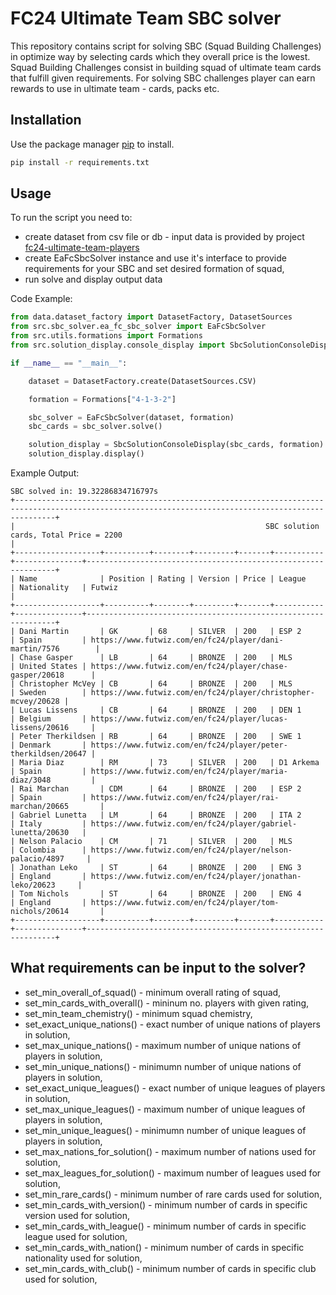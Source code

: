 # FC24 Ultimate Team SBC solver
This repository contains script for solving SBC (Squad Building Challenges) in optimize way by selecting cards which they overall price is the lowest.
Squad Building Challenges consist in building squad of ultimate team cards that fulfill given requirements.
For solving SBC challenges player can earn rewards to use in ultimate team - cards, packs etc.

## Installation

Use the package manager [pip](https://pip.pypa.io/en/stable/) to install.

```bash
pip install -r requirements.txt
```

## Usage
To run the script you need to:
* create dataset from csv file or db - input data is provided by project [fc24-ultimate-team-players](https://github.com/bartlomiej-niemiec/fc24-ultimate-team-players) 
* create EaFcSbcSolver instance and use it's interface to provide requirements for your SBC and set desired formation of squad,
* run solve and display output data

Code Example:
```python
from data.dataset_factory import DatasetFactory, DatasetSources
from src.sbc_solver.ea_fc_sbc_solver import EaFcSbcSolver
from src.utils.formations import Formations
from src.solution_display.console_display import SbcSolutionConsoleDisplay

if __name__ == "__main__":

    dataset = DatasetFactory.create(DatasetSources.CSV)

    formation = Formations["4-1-3-2"]

    sbc_solver = EaFcSbcSolver(dataset, formation)
    sbc_cards = sbc_solver.solve()

    solution_display = SbcSolutionConsoleDisplay(sbc_cards, formation)
    solution_display.display()

```

Example Output:
```console
SBC solved in: 19.32286834716797s
+-----------------------------------------------------------------------------------------------------------------------------------------------------+
|                                                        SBC solution cards, Total Price = 2200                                                       |
+-------------------+----------+--------+---------+-------+-----------+---------------+---------------------------------------------------------------+
| Name              | Position | Rating | Version | Price | League    | Nationality   | Futwiz                                                        |
+-------------------+----------+--------+---------+-------+-----------+---------------+---------------------------------------------------------------+
| Dani Martin       | GK       | 68     | SILVER  | 200   | ESP 2     | Spain         | https://www.futwiz.com/en/fc24/player/dani-martin/7576        |
| Chase Gasper      | LB       | 64     | BRONZE  | 200   | MLS       | United States | https://www.futwiz.com/en/fc24/player/chase-gasper/20618      |
| Christopher McVey | CB       | 64     | BRONZE  | 200   | MLS       | Sweden        | https://www.futwiz.com/en/fc24/player/christopher-mcvey/20628 |
| Lucas Lissens     | CB       | 64     | BRONZE  | 200   | DEN 1     | Belgium       | https://www.futwiz.com/en/fc24/player/lucas-lissens/20616     |
| Peter Therkildsen | RB       | 64     | BRONZE  | 200   | SWE 1     | Denmark       | https://www.futwiz.com/en/fc24/player/peter-therkildsen/20647 |
| Maria Diaz        | RM       | 73     | SILVER  | 200   | D1 Arkema | Spain         | https://www.futwiz.com/en/fc24/player/maria-diaz/3048         |
| Rai Marchan       | CDM      | 64     | BRONZE  | 200   | ESP 2     | Spain         | https://www.futwiz.com/en/fc24/player/rai-marchan/20665       |
| Gabriel Lunetta   | LM       | 64     | BRONZE  | 200   | ITA 2     | Italy         | https://www.futwiz.com/en/fc24/player/gabriel-lunetta/20630   |
| Nelson Palacio    | CM       | 71     | SILVER  | 200   | MLS       | Colombia      | https://www.futwiz.com/en/fc24/player/nelson-palacio/4897     |
| Jonathan Leko     | ST       | 64     | BRONZE  | 200   | ENG 3     | England       | https://www.futwiz.com/en/fc24/player/jonathan-leko/20623     |
| Tom Nichols       | ST       | 64     | BRONZE  | 200   | ENG 4     | England       | https://www.futwiz.com/en/fc24/player/tom-nichols/20614       |
+-------------------+----------+--------+---------+-------+-----------+---------------+---------------------------------------------------------------+
```

## What requirements can be input to the solver?

+ set_min_overall_of_squad() - minimum overall rating of squad,
+ set_min_cards_with_overall() - mininum no. players with given rating,
+ set_min_team_chemistry() - minimum squad chemistry,
+ set_exact_unique_nations() - exact number of unique nations of players in solution,
+ set_max_unique_nations() - maximum number of unique nations of players in solution,
+ set_min_unique_nations() - minimumn number of unique nations of players in solution,
+ set_exact_unique_leagues() - exact number of unique leagues of players in solution,
+ set_max_unique_leagues() - maximum number of unique leagues of players in solution,
+ set_min_unique_leagues() - minimumn number of unique leagues of players in solution,
+ set_max_nations_for_solution() - maximum number of nations used for solution,
+ set_max_leagues_for_solution() - maximum number of leagues used for solution,
+ set_min_rare_cards() - minimum number of rare cards used for solution,
+ set_min_cards_with_version() - minimum number of cards in specific version used for solution,
+ set_min_cards_with_league() - minimum number of cards in specific league used for solution,
+ set_min_cards_with_nation() - minimum number of cards in specific nationality used for solution,
+ set_min_cards_with_club() - minimum number of cards in specific club used for solution,

